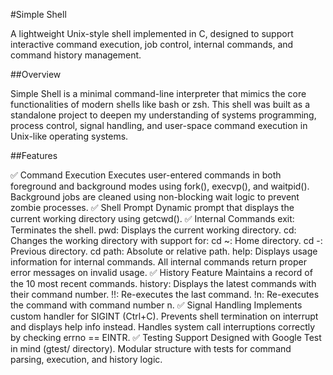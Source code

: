 #Simple Shell

A lightweight Unix-style shell implemented in C, designed to support interactive command execution, job control, internal commands, and command history management.

##Overview

Simple Shell is a minimal command-line interpreter that mimics the core functionalities of modern shells like bash or zsh. This shell was built as a standalone project to deepen my understanding of systems programming, process control, signal handling, and user-space command execution in Unix-like operating systems.

##Features

✅ Command Execution
Executes user-entered commands in both foreground and background modes using fork(), execvp(), and waitpid().
Background jobs are cleaned using non-blocking wait logic to prevent zombie processes.
✅ Shell Prompt
Dynamic prompt that displays the current working directory using getcwd().
✅ Internal Commands
exit: Terminates the shell.
pwd: Displays the current working directory.
cd: Changes the working directory with support for:
cd ~: Home directory.
cd -: Previous directory.
cd path: Absolute or relative path.
help: Displays usage information for internal commands.
All internal commands return proper error messages on invalid usage.
✅ History Feature
Maintains a record of the 10 most recent commands.
history: Displays the latest commands with their command number.
!!: Re-executes the last command.
!n: Re-executes the command with command number n.
✅ Signal Handling
Implements custom handler for SIGINT (Ctrl+C).
Prevents shell termination on interrupt and displays help info instead.
Handles system call interruptions correctly by checking errno == EINTR.
✅ Testing Support
Designed with Google Test in mind (gtest/ directory).
Modular structure with tests for command parsing, execution, and history logic.
